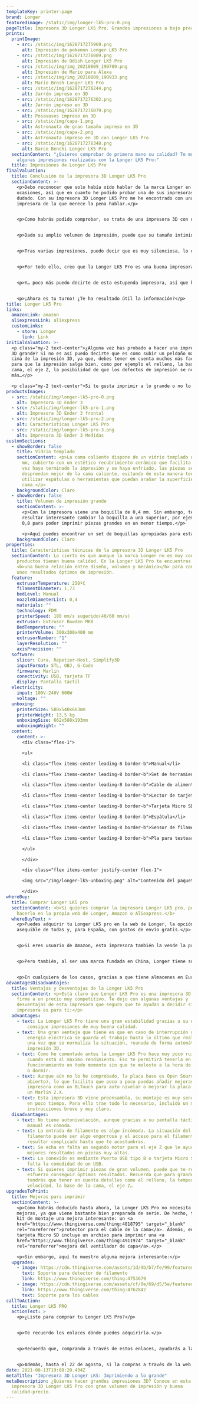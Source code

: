 ```yaml
---
templateKey: printer-page
brand: Longer
featuredimage: /static/img/longer-lk5-pro-0.png
pageTitle: Impresora 3D Longer LK5 Pro. Grandes impresiones a bajo precio.
prints:
  printImage:
    - src: /static/img/1628717275969.png
      alt: Impresión de pokemon Longer LK5 Pro
    - src: /static/img/1628717276009.png
      alt: Impresión de Odish Longer LK5 Pro
    - src: /static/img/img_20210809_190709.png
      alt: Impresión de Mario para Alexa
    - src: /static/img/img_20210809_190933.png
      alt: Mario Brosh Longer LK5 Pro
    - src: /static/img/1628717276244.png
      alt: Jarrón impreso en 3D
    - src: /static/img/1628717276302.png
      alt: Jarrón impreso en 3D
    - src: /static/img/1628717276079.png
      alt: Posavasos impreso en 3D
    - src: /static/img/capa-1.png
      alt: Astronauta de gran tamaño impreso en 3D
    - src: /static/img/capa-2.png
      alt: Astronauta impreso en 3D con Longer LK5 Pro
    - src: /static/img/1628717276348.png
      alt: Barco Benchi Longer LK5 Pro
  sectionContent: "¿Quieres comprobar de primera mano su calidad? Te muestro
    algunas impresiones realizadas con la Longer LK5 Pro:"
  title: Impresiones de Longer LK5 Pro
finalValuation:
  title: Conclusión de la impresora 3D Longer LK5 Pro
  sectionContent: >-
    <p>Debo reconocer que solo había oído hablar de la marca Longer en un par de
    ocasiones, así que en cuanto he podido probar una de sus impresoras no lo he
    dudado. Con su impresora 3D Longer LK5 Pro me he encontrado con una
    impresora de la que merece la pena hablar.</p>


    <p>Como habrás podido comprobar, se trata de una impresora 3D con una excelente relación calidad-precio que la convierte en una interesante inversión para cualquier usuario ya sea porque quiera empezar en la impresión 3D o subir de nivel en sus impresiones. Aunque no debemos olvidar que para realizar grandes impresiones requiere de algo de experiencia con todos los parámetros de impresión.</p>


    <p>Dado su amplio volumen de impresión, puede que su tamaño intimide y que no sea apta para cualquier escritorio, pero es gracias a ese tamaño, a su diseño y su estructura que consigue la estabilidad idónea para conseguir buenos resultados.</p>


    <p>Tras varias impresiones, puedo decir que es muy silenciosa, lo cual se agradece mucho. Además, es fácil de usar gracias a la accesibilidad de su pantalla táctil en la cual siempre muestra un resumen de impresión bastante interesante. Y, si bien es cierto que la calidad de impresión depende de muchas cosas, el resultado final es bastante decente.</p>


    <p>Por todo ello, creo que la Longer LK5 Pro es una buena impresora 3D que no tiene nada que envidiar a impresoras de la misma gama de marcas más conocidas. Tanto si quieres una impresora que te permita grandes impresiones como si quieres aprender a superarte en cada una de tus creaciones, no pases por alto esta opción.</p>


    <p>Y… poco más puedo decirte de esta estupenda impresora, así que hasta aquí la review.</p>


    <p>¡Ahora es tu turno! ¿Te ha resultado útil la información?</p>
title: Longer LK5 Pro
links:
  amazonLink: amazon
  aliexpressLink: aliexpress
  customLinks:
    - store: Longer
      link: Link
initialValuation: >-
  <p class="my-2 text-center">¿Alguna vez has probado a hacer una impresión en
  3D grande? Si no es así puedo decirte que es como subir un peldaño más en la
  cima de la impresión 3D, ya que, debes tener en cuenta muchos más factores
  para que la impresión salga bien, como por ejemplo el relleno, la base de la
  cama, el eje Z, la posibilidad de que los defectos de impresión se noten
  más…</p>

  <p class="my-2 text-center">Si te gusta imprimir a lo grande o no lo has probado nunca, pero estás deseando imprimir piezas grandes a un precio razonable, es muy probable que estés buscando <b class="font-bold">una impresora 3D como la Longer Lk5 Pro</b>, esta es la impresora de gran formato que nos ofrece la marca Longer.</p>
productsImages:
  - src: /static/img/longer-lk5-pro-0.png
    alt: Impresora 3D Ender 3
  - src: /static/img/longer-lk5-pro-1.png
    alt: Impresora 3D Ender 3 frontal
  - src: /static/img/longer-lk5-pro-2.png
    alt: Características Longer LK5 Pro
  - src: /static/img/longer-lk5-pro-3.png
    alt: Impresora 3D Ender 3 Medidas
customSections:
  - showBorder: false
    title: Vidrio templado
    sectionContent: <p>La cama caliente dispone de un vidrio templado de 300 x 300
      mm, cubierto con un estético recubrimiento cerámico que facilita que, una
      vez haya terminado la impresión y se haya enfriado, las piezas se
      desprendan mejor de la cama caliente, evitando de esta manera tener que
      utilizar espátulas o herramientas que puedan arañar la superficie de la
      cama.</p>
    backgroundColor: Claro
  - showBorder: false
    title: Volumen de impresión grande
    sectionContent: >-
      <p>Con la impresora viene una boquilla de 0,4 mm. Sin embargo, te puede
      resultar interesante cambiar la boquilla a una superior, por ejemplo 0,6 o
      0,8 para poder imprimir piezas grandes en un menor tiempo.</p>

      <p>Aquí puedes encontrar un set de boquillas apropiadas para esta impresora:</p>
    backgroundColor: Claro
properties:
  title: Características técnicas de la impresora 3D Longer LK5 Pro
  sectionContent: Lo cierto es que aunque la marca Longer no es muy conocida, sus
    productos tienen buena calidad. En la Longer LK5 Pro te encuentras con
    <b>una buena relación entre diseño, volumen y mecánica</b> para conseguir
    unos resultados óptimos de impresión.
  feature:
    extrusorTemperature: 250ºC
    filamentDiameter: 1,73
    bedLevel: Manual
    nozzleDiameterList: 0,4
    materials: ""
    technology: FDM
    printerSpeed: 180 mm/s sugerido(40/60 mm/s)
    extrusor: Extrusor Bowden MK8
    BedTemperature: ""
    printerVolume: 300x300x400 mm
    extrusorNumber: "1"
    layerResolution: ""
    axisPrecision: ""
  software:
    slicer: Cura, Repetier-Host, Simplify3D
    inputFormat: STL, OBJ, G-Code
    firmware: Marlin
    conectivity: USB, tarjeta TF
    display: Pantalla táctil
  electricity:
    input: 100V-240V 600W
    voltage: ""
  unboxing:
    printerSize: 580x540x663mm
    printerWeight: 13,5 kg
    unboxingSize: 662x588x193mm
    unboxingWeight: ""
  content:
    content: >-
      <div class="flex-1">

      <ul>

      <li class="flex items-center leading-8 border-b">Manual</li>

      <li class="flex items-center leading-8 border-b">Set de herramientas y tornillería</li>

      <li class="flex items-center leading-8 border-b">Cable de alimentación luz</li>

      <li class="flex items-center leading-8 border-b">Lector de tarjetas</li>

      <li class="flex items-center leading-8 border-b">Tarjeta Micro SD</li>

      <li class="flex items-center leading-8 border-b">Espátula</li>

      <li class="flex items-center leading-8 border-b">Sensor de filamento</li>

      <li class="flex items-center leading-8 border-b">Pla para testear</li>

      </ul>

      </div>

      <div class="flex items-center justify-center flex-1">

      <img src="/img/longer-lk5-unboxing.png" alt="Contenido del paquete" />

      </div>
whereBuy:
  title: Comprar Longer LK5 pro
  sectionContent: <b>Si quieres comprar la impresora Longer LK5 pro, podrás
    hacerlo en la propia web de Longer, Amazon o Aliexpress.</b>
  whereBuyText: >
    <p>Puedes adquirir tu Longer LK5 pro en la web de Longer, la opción más
    asequible de todas y, para España, con gastos de envío gratis.</p>


    <p>Si eres usuario de Amazon, esta impresora también la vende la propia marca Longer. Como siempre con la seguridad que ofrece Amazon en devolución, envío y garantía.</p>


    <p>Pero también, al ser una marca fundada en China, Longer tiene su tienda en Aliexpress donde la puedes encontrar a un precio muy bueno.</p>


    <p>En cualquiera de los casos, gracias a que tiene almacenes en Europa (Alemania) es fácil que la recibas en poco tiempo en tu casa (a mí me tardó menos de una semana).</p>
advantagesDisadvantajes:
  title: Ventajas y desventajas de la Longer LK5 Pro
  sectionContent: <p>Está claro que Longer LK5 Pro es una impresora 3D robusta y
    firme a un precio muy competitivo. Te dejo con algunas ventajas y
    desventajas de esta impresora que seguro que te ayudan a decidir si esta
    impresora es para ti:</p>
  advantages:
    - text: La Longer LK5 Pro tiene una gran estabilidad gracias a su diseño y
        consigue impresiones de muy buena calidad.
    - text: Una gran ventaja que tiene es que en caso de interrupción o pérdida de
        energía eléctrica se guarda el trabajo hasta lo último que realizó y,
        una vez que se normaliza la situación, reanuda de forma automática la
        impresión 3D.
    - text: Como he comentado antes la Longer LK5 Pro hace muy poco ruido, incluso
        cuando está al máximo rendimiento. Eso te permitirá tenerla en
        funcionamiento en todo momento sin que te moleste a la hora de trabajar
        o dormir.
    - text: Aunque aún no lo he comprobado, la placa base es Open Source (código
        abierto), lo que facilita que poco a poco puedas añadir mejoras a la
        impresora como un BLTouch para auto nivelar o mejorar la placa base con
        un Marlin 2.X.
    - text: Esta impresora 3D viene preensambla, su montaje es muy sencillo y se hace
        en poco tiempo. Para ello trae todo lo necesario, incluido un manual de
        instrucciones breve y muy claro.
  disadvantages:
    - text: No tiene autonivelación, aunque gracias a su pantalla táctil la nivelación
        manual es cómoda.
    - text: La entrada de filamento es algo incómoda. La situación del soporte para el
        filamento puede ser algo engorrosa y el acceso para el filamento puede
        resultar complicado hasta que te acostumbras.
    - text: Se echa en falta un segundo motor para el eje Z que le ayude a conseguir
        mejores resultados en piezas muy altas.
    - text: La conexión es mediante Puerto USB tipo B o tarjeta Micro SD, se echa en
        falta la comodidad de un USB.
    - text: Si quieres imprimir piezas de gran volumen, puede que te requiera algo de
        esfuerzo conseguir óptimos resultados. Recuerda que para grandes piezas
        tendrás que tener en cuenta detalles como el relleno, la temperatura, la
        velocidad, la base de la cama, el eje Z…
upgradesToPrint:
  title: Mejoras para imprimir
  sectionContent: >-
    <p>Como habrás deducido hasta ahora, la Longer LK5 Pro no necesita grandes
    mejoras, ya que viene bastante bien preparada de serie. De hecho, trae en su
    kit de montaje una mejora interesante: un <a
    href="https://www.thingiverse.com/thing:4818795" target="_blank"
    rel="noreferrer">protector para el cable de la cama</a>. Además, en la
    tarjeta Micro SD incluye un archivo para imprimir una <a
    href="https://www.thingiverse.com/thing:4911974" target="_blank"
    rel="noreferrer">mejora del ventilador de capa</a>.</p>

    <p>Sin embargo, aquí te muestro alguna mejora interesante:</p>
  upgrades:
    - image: https://cdn.thingiverse.com/assets/1d/9b/b7/fe/99/featured_preview_Filament_detector_bracket.png
      text: Soporte para detector de filamento
      link: https://www.thingiverse.com/thing:4753679
    - image: https://cdn.thingiverse.com/assets/cf/0e/69/d5/5e/featured_preview_thingholderwire.jpg
      link: https://www.thingiverse.com/thing:4762842
      text: Soporte para los cables
callToAction:
  title: Longer LK5 PRO
  actionText: >
    <p>¿Listo para comprar tu Longer LK5 Pro?</p>


    <p>Te recuerdo los enlaces dónde puedes adquirirla.</p>


    <p>Recuerda que, comprando a través de estos enlaces, ayudarás a la continuidad de la página para que pueda seguir creciendo poco a poco y trayéndote toda la información sobre impresión 3D.</p>


    <p>Además, hasta el 22 de agosto, si la compras a través de la web de Longer, con el código FHFB2YMYHBVG conseguirás un 15% de descuento extra.</p>
date: 2021-08-13T19:08:20.434Z
metaTitle: "Impresora 3D Longer LK5: Imprimiendo a lo grande"
metaDescription: ¿Quieres hacer grandes impresiones 3D? Conoce en esta review la
  impresora 3D Longer LK5 Pro con gran volumen de impresión y buena
  calidad-precio.
---
```

